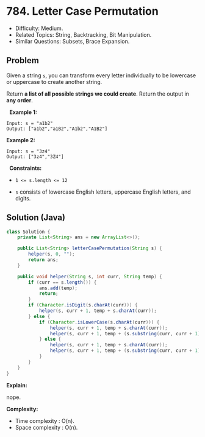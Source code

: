 # 784. Letter Case Permutation

- Difficulty: Medium.
- Related Topics: String, Backtracking, Bit Manipulation.
- Similar Questions: Subsets, Brace Expansion.

## Problem

Given a string ```s```, you can transform every letter individually to be lowercase or uppercase to create another string.

Return **a list of all possible strings we could create**. Return the output in **any order**.

 
**Example 1:**

```
Input: s = "a1b2"
Output: ["a1b2","a1B2","A1b2","A1B2"]
```

**Example 2:**

```
Input: s = "3z4"
Output: ["3z4","3Z4"]
```

 
**Constraints:**


	
- ```1 <= s.length <= 12```
	
- ```s``` consists of lowercase English letters, uppercase English letters, and digits.



## Solution (Java)

```java
class Solution {
    private List<String> ans = new ArrayList<>();

    public List<String> letterCasePermutation(String s) {
        helper(s, 0, "");
        return ans;
    }

    public void helper(String s, int curr, String temp) {
        if (curr == s.length()) {
            ans.add(temp);
            return;
        }
        if (Character.isDigit(s.charAt(curr))) {
            helper(s, curr + 1, temp + s.charAt(curr));
        } else {
            if (Character.isLowerCase(s.charAt(curr))) {
                helper(s, curr + 1, temp + s.charAt(curr));
                helper(s, curr + 1, temp + (s.substring(curr, curr + 1)).toUpperCase());
            } else {
                helper(s, curr + 1, temp + s.charAt(curr));
                helper(s, curr + 1, temp + (s.substring(curr, curr + 1)).toLowerCase());
            }
        }
    }
}
```

**Explain:**

nope.

**Complexity:**

* Time complexity : O(n).
* Space complexity : O(n).
